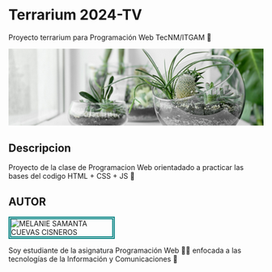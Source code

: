 # Terrarium 2024-TV
Proyecto terrarium para Programación Web TecNM/ITGAM 🎯

![Terrarium Image](./images/terrarium_banner.jpg)

## Descripcion 
Proyecto de la clase de Programacion Web orientadado a practicar las bases del codigo HTML + CSS + JS 🧠

## AUTOR 
<img
    style="border: teal 5px double; display: block; margin left: auto; margin-right: auto;"
    src="https://avatars.githubusercontent.com/u/180616066?v=4"
    alt="MELANIE SAMANTA CUEVAS CISNEROS"
    width="200"/>

Soy estudiante de la asignatura Programación Web 👩‍💻 enfocada a las tecnologías de la Información y Comunicaciones 🦋